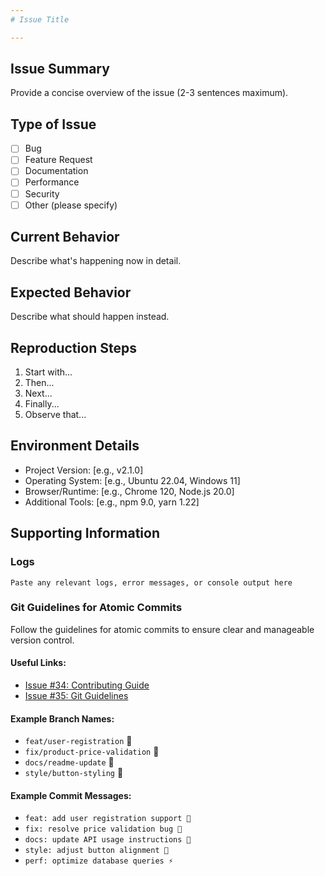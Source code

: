 ```yaml
---
# Issue Title

---
```


## Issue Summary
Provide a concise overview of the issue (2-3 sentences maximum).

## Type of Issue
- [ ] Bug
- [ ] Feature Request
- [ ] Documentation
- [ ] Performance
- [ ] Security
- [ ] Other (please specify)

## Current Behavior
Describe what's happening now in detail.

## Expected Behavior
Describe what should happen instead.

## Reproduction Steps
1. Start with...
2. Then...
3. Next...
4. Finally...
5. Observe that...

## Environment Details
- Project Version: [e.g., v2.1.0]
- Operating System: [e.g., Ubuntu 22.04, Windows 11]
- Browser/Runtime: [e.g., Chrome 120, Node.js 20.0]
- Additional Tools: [e.g., npm 9.0, yarn 1.22]

## Supporting Information
### Logs
```plaintext
Paste any relevant logs, error messages, or console output here
```
### Git Guidelines for Atomic Commits

Follow the guidelines for atomic commits to ensure clear and manageable version control.  

#### Useful Links:
- [Issue #34: Contributing Guide ](https://github.com/safetrustcr/Frontend/issues/34)
- [Issue #35: Git Guidelines](https://github.com/safetrustcr/Frontend/issues/35)

#### Example Branch Names:
- `feat/user-registration` 🌟
- `fix/product-price-validation` 🐛
- `docs/readme-update` 📖
- `style/button-styling` 🎨

#### Example Commit Messages:
- `feat: add user registration support 🌟`
- `fix: resolve price validation bug 🐛`
- `docs: update API usage instructions 📖`
- `style: adjust button alignment 🎨`
- `perf: optimize database queries ⚡`




